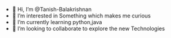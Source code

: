 - 👋 Hi, I’m @Tanish-Balakrishnan
- 👀 I’m interested in Something which makes me curious
- 🌱 I’m currently learning python,java
- 💞️ I’m looking to collaborate to explore the new Technologies
<!---
Tanish-Balakrishnan/Tanish-Balakrishnan is a ✨ special ✨ repository because its `README.md` (this file) appears on your GitHub profile.
You can click the Preview link to take a look at your changes.
--->
